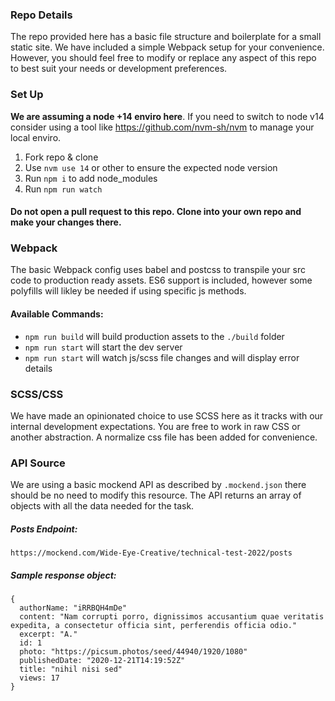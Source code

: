 ### Repo Details
The repo provided here has a basic file structure and boilerplate for a small static site. We have included a simple Webpack setup for your convenience. However, you should feel free to modify or replace any aspect of this repo to best suit your needs or development preferences.

### Set Up
**We are assuming a node +14 enviro here**. If you need to switch to node v14 consider using a tool like https://github.com/nvm-sh/nvm to manage your local enviro.

1. Fork repo & clone
2. Use `nvm use 14` or other to ensure the expected node version
3. Run `npm i` to add node_modules
4. Run `npm run watch`

#### Do not open a pull request to this repo. Clone into your own repo and make your changes there.

### Webpack
The basic Webpack config uses babel and postcss to transpile your src code to production ready assets. ES6 support is included, however some polyfills will likley be needed if using specific js methods.

#### Available Commands:
- `npm run build` will build production assets to the `./build` folder
- `npm run start` will start the dev server
- `npm run start` will watch js/scss file changes and will display error details

### SCSS/CSS
We have made an opinionated choice to use SCSS here as it tracks with our internal development expectations. You are free to work in raw CSS or another abstraction. A normalize css file has been added for convenience.

### API Source
We are using a basic mockend API as described by `.mockend.json` there should be no need to modify this resource. The API returns an array of objects with all the data needed for the task.
##### Posts Endpoint: 
`https://mockend.com/Wide-Eye-Creative/technical-test-2022/posts`

##### Sample response object:

```
{
  authorName: "iRRBQH4mDe"
  content: "Nam corrupti porro, dignissimos accusantium quae veritatis expedita, a consectetur officia sint, perferendis officia odio."
  excerpt: "A."
  id: 1
  photo: "https://picsum.photos/seed/44940/1920/1080"
  publishedDate: "2020-12-21T14:19:52Z"
  title: "nihil nisi sed"
  views: 17
}
```
